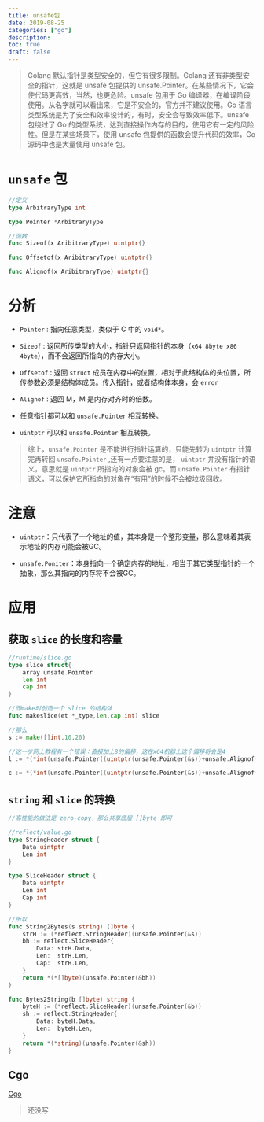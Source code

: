 ```yaml
---
title: unsafe包
date: 2019-08-25
categories: ["go"]
description: 
toc: true
draft: false
---
```


> Golang 默认指针是类型安全的，但它有很多限制。Golang 还有非类型安全的指针，这就是 unsafe 包提供的 unsafe.Pointer。在某些情况下，它会使代码更高效，当然，也更危险。unsafe 包用于 Go 编译器，在编译阶段使用。从名字就可以看出来，它是不安全的，官方并不建议使用。Go 语言类型系统是为了安全和效率设计的，有时，安全会导致效率低下。unsafe 包绕过了 Go 的类型系统，达到直接操作内存的目的，使用它有一定的风险性。但是在某些场景下，使用 unsafe 包提供的函数会提升代码的效率，Go 源码中也是大量使用 unsafe 包。

<!--more-->

# `unsafe` 包

```go
//定义
type ArbitraryType int

type Pointer *ArbitraryType 

//函数
func Sizeof(x AribitraryType) uintptr{}

func Offsetof(x AribitraryType) uintptr{}

func Alignof(x AribitraryType) uintptr{}
```

# 分析

+ `Pointer` : 指向任意类型，类似于 C 中的 `void*`。

+ `Sizeof` : 返回所传类型的大小，指针只返回指针的本身（`x64 8byte x86 4byte`），而不会返回所指向的内存大小。

+ `Offsetof` : 返回 `struct` 成员在内存中的位置，相对于此结构体的头位置，所传参数必须是结构体成员。传入指针，或者结构体本身，会 `error`

+ `Alignof` : 返回 M，M 是内存对齐时的倍数。

+ 任意指针都可以和 `unsafe.Pointer` 相互转换。

+ `uintptr` 可以和 `unsafe.Pointer` 相互转换。

> 综上，`unsafe.Pointer` 是不能进行指针运算的，只能先转为 `uintptr` 计算完再转回 `unsafe.Pointer` ,还有一点要注意的是，
`uintptr` 并没有指针的语义，意思就是 `uintptr` 所指向的对象会被 gc。而 `unsafe.Pointer` 有指针语义，可以保护它所指向的对象在“有用”的时候不会被垃圾回收。

# 注意

+ `uintptr`：只代表了一个地址的值，其本身是一个整形变量，那么意味着其表示地址的内存可能会被GC。

+ `unsafe.Poniter`：本身指向一个确定内存的地址，相当于其它类型指针的一个抽象，那么其指向的内存将不会被GC。

# 应用
 

## 获取 `slice` 的长度和容量

```go
//runtime/slice.go
type slice struct{
    array unsafe.Pointer
    len int
    cap int
}

//而make时创造一个 slice 的结构体
func makeslice(et *_type,len,cap int) slice

//那么
s := make([]int,10,20)

//这一步网上教程有一个错误：直接加上8的偏移，这在x64机器上这个偏移将会是4
l := *(*int(unsafe.Pointer((uintptr(unsafe.Pointer(&s))+unsafe.Alignof(s)))))

c := *(*int(unsafe.Pointer((uintptr(unsafe.Pointer(&s))+unsafe.Alignof(s)*2))))
```

## `string` 和 `slice` 的转换

```go
//高性能的做法是 zero-copy，那么共享底层 []byte 即可

//reflect/value.go
type StringHeader struct {
    Data uintptr
    Len int
}

type SliceHeader struct {
    Data uintptr
    Len int
    Cap int
}

//所以
func String2Bytes(s string) []byte {
	strH := (*reflect.StringHeader)(unsafe.Pointer(&s))
	bh := reflect.SliceHeader{
		Data: strH.Data,
		Len:  strH.Len,
		Cap:  strH.Len,
	}
	return *(*[]byte)(unsafe.Pointer(&bh))
}

func Bytes2String(b []byte) string {
	byteH := (*reflect.SliceHeader)(unsafe.Pointer(&b))
	sh := reflect.StringHeader{
		Data: byteH.Data,
		Len:  byteH.Len,
	}
	return *(*string)(unsafe.Pointer(&sh))
}
```

## Cgo

[Cgo](/post/Cgo)

> 还没写